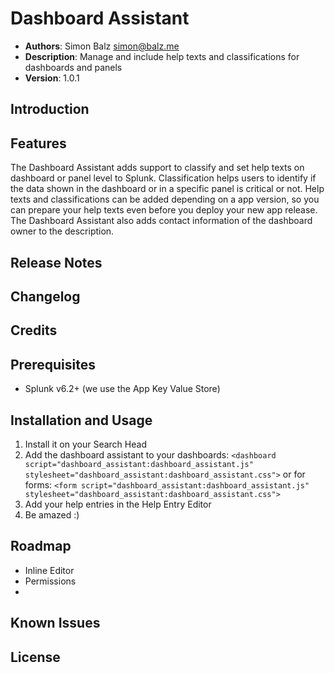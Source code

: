 # Dashboard Assistant
- **Authors**:		Simon Balz <simon@balz.me>
- **Description**:	Manage and include help texts and classifications for dashboards and panels
- **Version**: 		1.0.1

## Introduction

## Features
The Dashboard Assistant adds support to classify and set help texts on dashboard or panel level to Splunk. Classification helps users to identify if the data shown in the dashboard or in a specific panel is critical or not. Help texts and classifications can be added depending on a app version, so you can prepare your help texts even before you deploy your new app release. The Dashboard Assistant also adds contact information of the dashboard owner to the description.

## Release Notes

## Changelog

## Credits

## Prerequisites
- Splunk v6.2+ (we use the App Key Value Store)

## Installation and Usage
1. Install it on your Search Head
2. Add the dashboard assistant to your dashboards:
`<dashboard script="dashboard_assistant:dashboard_assistant.js" stylesheet="dashboard_assistant:dashboard_assistant.css">`
or for forms:
`<form script="dashboard_assistant:dashboard_assistant.js" stylesheet="dashboard_assistant:dashboard_assistant.css">`
3. Add your help entries in the Help Entry Editor
4. Be amazed :)

## Roadmap
- Inline Editor
- Permissions
- 

## Known Issues


## License
